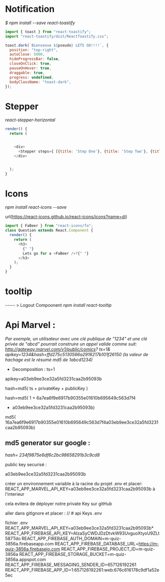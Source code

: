 # Notification

_\$ npm install --save react-toastify_

```js
import { toast } from "react-toastify";
import "react-toastify/dist/ReactToastify.css";

toast.dark(`Bienvenue ${pseudo} LETS GO!!!!`, {
  position: "top-right",
  autoClose: 5000,
  hideProgressBar: false,
  closeOnClick: true,
  pauseOnHover: true,
  draggable: true,
  progress: undefined,
  bodyClassName: "toast-dark",
});
```

# Stepper

_react-stepper-horizontal_

<!-- npm install react-stepper-horizontal --save -->

```js
render() {
  return (


    <div>
      <Stepper steps={ [{title: 'Step One'}, {title: 'Step Two'}, {title: 'Step Three'}, {title: 'Step Four'}] } activeStep={ 1 } />
    </div>


  );
}
```

# Icons

_npm install react-icons --save_

url(https://react-icons.github.io/react-icons/icons?name=di)

```js
import { FaBeer } from "react-icons/fa";
class Question extends React.Component {
  render() {
    return (
      <h3>
        {" "}
        Lets go for a <FaBeer />?{" "}
      </h3>
    );
  }
}
```

# tooltip

----- > Logout Compoonent
_npm install react-tooltip_

# Api Marvel :

_Par exemple, un utilisateur avec une clé publique de "1234" et une clé privée de "abcd" pourrait construire un appel valide comme suit:_
_http://gateway.marvel.com/v1/public/comics? ts=1& apikey=1234&hash=ffd275c5130566a2916217b101f26150 (la valeur de hachage est le résumé md5 de 1abcd1234)_

- Decomposition :
  ts=1

apikey=a03eb9ee3ce32a5fd3231caa2b95093b

hash=md5( ts + privateKey + publicKey )

hash=md5( 1 + 6a7ea6f9e6917b90355e01610b695649c563d7f4

- a03eb9ee3ce32a5fd3231caa2b95093b)

md5( 16a7ea6f9e6917b90355e01610b695649c563d7f4a03eb9ee3ce32a5fd3231caa2b95093b)

## md5 generator sur google :

_hash= 234f9875e6df6c2bc98658291b3c9cd8_

public key securisé :

a03eb9ee3ce32a5fd3231caa2b95093b

créer un environnement variable à la racine du projet .env
et placer:
REACT_APP_MARVEL_API_KEY=a03eb9ee3ce32a5fd3231caa2b95093b à l'interieur

cela evitera de déployer notre private Key sur gitHub

aller dans gitIgnore et placer :
// # api Keys
.env

fichier .env
REACT_APP_MARVEL_API_KEY=a03eb9ee3ce32a5fd3231caa2b95093b\*
REACT_APP_FIREBASE_API_KEY=AIzaSyCWDJDzDtvkW93UvguoXtyoU9ZLt587Tdo
REACT_APP_FIREBASE_AUTH_DOMAIN=m-quiz-3856a.firebaseapp.com
REACT_APP_FIREBASE_DATABASE_URL=https://m-quiz-3856a.firebaseio.com
REACT_APP_FIREBASE_PROJECT_ID=m-quiz-3856a
REACT_APP_FIREBASE_STORAGE_BUCKET=m-quiz-3856a.appspot.com
REACT_APP_FIREBASE_MESSAGING_SENDER_ID=657126192261
REACT_APP_FIREBASE_APP_ID=1:657126192261:web:676c616178c9df1a52e5ec
